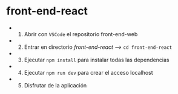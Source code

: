 # front-end-react

*  1) Abrir con `VSCode` el repositorio front-end-web
*  2) Entrar en directorio *front-end-react* --> `cd front-end-react`
*  3) Ejecutar `npm install` para instalar todas las dependencias
*  4) Ejecutar `npm run dev` para crear el acceso localhost
*  5) Disfrutar de la aplicación